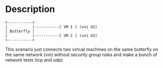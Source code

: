 # Description

```
+-----------+
|           |-----------[ VM 1 ] (vni 42)
| Butterfly |
|           |-----------[ VM 2 ] (vni 42)
+-----------+

```

This scenario just connects two virtual machines on the same butterfly
on the same network (vni) without security group rules and make a bunch
of network tests (tcp and udp)
